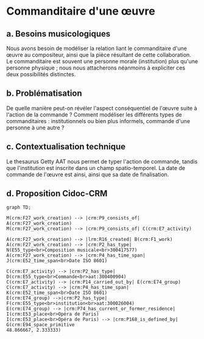 # Commanditaire d'une œuvre

## a. Besoins musicologiques

Nous avons besoin de modéliser la relation liant le commanditaire d'une œuvre au compositeur, ainsi que la pièce résultant de cette collaboration. Le commanditaire est souvent une personne morale (institution) plus qu'une personne physique ; nous nous attacherons néanmoins à expliciter ces deux possibilités distinctes. 

## b. Problématisation 

De quelle manière peut-on révéler l'aspect conséquentiel de l'œuvre suite à l'action de la commande ? Comment modéliser les différents types de commanditaires : institutionnels ou bien plus informels, commande d'une personne à une autre ?

## c. Contextualisation technique

Le thesaurus Getty AAT nous permet de typer l'action de commande, tandis que l'institution est inscrite dans un champ spatio-temporel. La date de commande de l'œuvre est ainsi, ainsi que sa date de finalisation. 

## d. Proposition Cidoc-CRM

```mermaid
graph TD;

M(crm:F27_work_creation) --> |crm:P9_consists_of| A(crm:F27_work_creation)
M(crm:F27_work_creation) --> |crm:P9_consists_of| C(crm:E7_activity)

A(crm:F27_work_creation) --> |lrm:R16_created| B(crm:F1_work)
A(crm:F27_work_creation) --> |crm:P2_has_type| N(E55_type<br>Composition musicale<br>300417577)
A(crm:F27_work_creation) --> |crm:P4_has_time_span| J(crm:E52_time_span<br>Date ISO 8601)

C(crm:E7_activity) --> |crm:P2_has_type| D(crm:E55_type<br>Commande<br>aat:300400904)
C(crm:E7_activity) --> |crm:P14_carried_out_by| E(crm:E74_group)
C(crm:E7_activity) --> |crm:P4_has_time_span| K(crm:E52_time_span<br>Date ISO 8601)
E(crm:E74_group) -->|crm:P2_has_type| F(crm:E55_type<br>institution<br>aat:300026004)
E(crm:E74_group) --> |crm:P74_has_current_or_former_residence| I(crm:E53_place<br>Opéra de Paris)
I(crm:E53_place<br>Opéra de Paris) --> |crm:P168_is_defined_by| G(crm:E94_space_primitive
48.866667, 2.333333)



```

